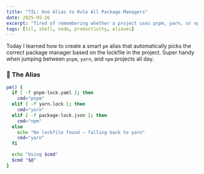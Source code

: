 ```yaml
---
title: "TIL: One Alias to Rule All Package Managers"
date: 2025-05-26
excerpt: "Tired of remembering whether a project uses pnpm, yarn, or npm? Use this `pm` alias to run commands without thinking twice."
tags: [til, shell, node, productivity, aliases]
---
```


Today I learned how to create a smart `pm` alias that automatically picks the correct package manager based on the lockfile in the project. Super handy when jumping between `pnpm`, `yarn`, and `npm` projects all day.

### 🧠 The Alias

```bash
pm() {
  if [ -f pnpm-lock.yaml ]; then
    cmd="pnpm"
  elif [ -f yarn.lock ]; then
    cmd="yarn"
  elif [ -f package-lock.json ]; then
    cmd="npm"
  else
    echo "No lockfile found – falling back to yarn"
    cmd="yarn"
  fi

  echo "Using $cmd"
  $cmd "$@"
}
```
